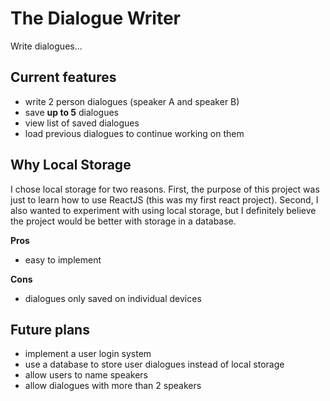 # The Dialogue Writer

Write dialogues...

## Current features

- write 2 person dialogues (speaker A and speaker B)
- save **up to 5** dialogues
- view list of saved dialogues
- load previous dialogues to continue working on them

## Why Local Storage

I chose local storage for two reasons. First, the purpose of this project was just to learn how to use ReactJS (this was my first react project).
Second, I also wanted to experiment with using local storage, but I definitely believe the project would be better with storage in a database.

**Pros**
- easy to implement

**Cons**
- dialogues only saved on individual devices

## Future plans
- implement a user login system
- use a database to store user dialogues instead of local storage
- allow users to name speakers
- allow dialogues with more than 2 speakers
